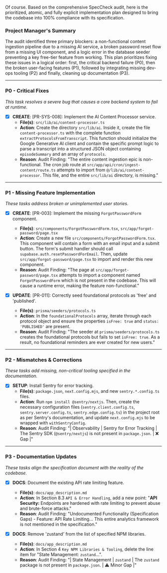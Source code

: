 Of course. Based on the comprehensive SpecCheck audit, here is the prioritized, atomic, and fully explicit implementation plan designed to bring the codebase into 100% compliance with its specification.

### **Project Manager's Summary**

The audit identified three primary blockers: a non-functional content ingestion pipeline due to a missing AI service, a broken password reset flow from a missing UI component, and a logic error in the database seeder preventing a key free-tier feature from working. This plan prioritizes fixing these issues in a logical order: first, the critical backend failure (P0), then the broken user-facing features (P1), followed by integrating missing dev-ops tooling (P2) and finally, cleaning up documentation (P3).

---

### **P0 - Critical Fixes**

*This task resolves a severe bug that causes a core backend system to fail at runtime.*

- [x] **CREATE**: [PR-SYS-008]: Implement the AI Content Processor service.
    - **File(s)**: `src/lib/ai/content-processor.ts`
    - **Action**: Create the directory `src/lib/ai`. Inside it, create the file `content-processor.ts` with the complete function `extractProtocolsFromTranscript`. This function should initialize the Google Generative AI client and contain the specific prompt logic to parse a transcript into a structured JSON object containing `episodeSummary` and an array of `protocols`.
    - **Reason**: Audit Finding: "The entire content ingestion epic is non-functional. The cron job route at `src/app/api/cron/ingest-content/route.ts` attempts to import from `@/lib/ai/content-processor`. This file, and the entire `src/lib/ai` directory, is missing."

---

### **P1 - Missing Feature Implementation**

*These tasks address broken or unimplemented user stories.*

- [x] **CREATE**: [PR-003]: Implement the missing `ForgotPasswordForm` component.
    - **File(s)**: `src/components/ForgotPasswordForm.tsx`, `src/app/forgot-password/page.tsx`
    - **Action**: Create a new file `src/components/ForgotPasswordForm.tsx`. This component will contain a form with an email input and a submit button. The form's submit handler should call `supabase.auth.resetPasswordForEmail`. Then, update `src/app/forgot-password/page.tsx` to import and render this new component.
    - **Reason**: Audit Finding: "The page at `src/app/forgot-password/page.tsx` attempts to import a component named `ForgotPasswordForm` which is not present in the codebase. This will cause a runtime error, making the feature non-functional."

- [x] **UPDATE**: [PR-011]: Correctly seed foundational protocols as 'free' and 'published'.
    - **File(s)**: `prisma/seeders/protocols.ts`
    - **Action**: In the `foundationalProtocols` array, iterate through each protocol object and ensure the properties `isFree: true` and `status: 'PUBLISHED'` are present.
    - **Reason**: Audit Finding: "The seeder at `prisma/seeders/protocols.ts` creates the foundational protocols but fails to set `isFree: true`. As a result, no foundational reminders are ever created for new users."

---

### **P2 - Mismatches & Corrections**

*These tasks add missing, non-critical tooling specified in the documentation.*

- [x] **SETUP**: Install Sentry for error tracking.
    - **File(s)**: `package.json`, `next.config.mjs`, and new `sentry.*.config.ts` files.
    - **Action**: Run `npm install @sentry/nextjs`. Then, create the necessary configuration files (`sentry.client.config.ts`, `sentry.server.config.ts`, `sentry.edge.config.ts`) in the project root as per Sentry's documentation, and update `next.config.mjs` to be wrapped with `withSentryConfig`.
    - **Reason**: Audit Finding: "| Observability | Sentry for Error Tracking | The Sentry SDK (`@sentry/nextjs`) is not present in `package.json`. | ❌ Gap |"

---

### **P3 - Documentation Updates**

*These tasks align the specification document with the reality of the codebase.*

- [x] **DOCS**: Document the existing API rate limiting feature.
    - **File(s)**: `docs/app_description.md`
    - **Action**: In Section 8.3 `API & Error Handling`, add a new point: "**API Security:** Endpoints are hardened with rate limiting to prevent abuse and brute-force attacks."
    - **Reason**: Audit Finding: "Undocumented Functionality (Specification Gaps) - Feature: API Rate Limiting... This entire analytics framework is not mentioned in the specification."

- [x] **DOCS**: Remove 'zustand' from the list of specified NPM libraries.
    - **File(s)**: `docs/app_description.md`
    - **Action**: In Section 4 `Key NPM Libraries & Tooling`, delete the line item for "State Management: `zustand`...".
    - **Reason**: Audit Finding: "| State Management | `zustand` | The `zustand` package is not present in `package.json`. | ⚠️ Minor Gap |"